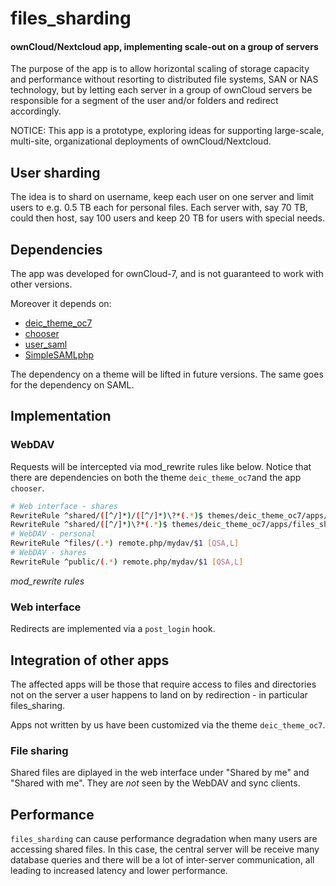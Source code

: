 files_sharding
=======
#### ownCloud/Nextcloud app, implementing scale-out on a group of servers

The purpose of the app is to allow horizontal scaling of storage capacity and performance
without resorting to distributed file systems, SAN or NAS technology, but by letting each
server in a group of ownCloud servers be responsible for a segment of the user and/or
folders and redirect accordingly.

NOTICE: This app is a prototype, exploring ideas for supporting large-scale,
multi-site, organizational deployments of ownCloud/Nextcloud.

## User sharding

The idea is to shard on username, keep each user on one server and limit users to e.g.
0.5 TB each for personal files. Each server with, say 70 TB, could then host, say 100
users and keep 20 TB for users with special needs.

## Dependencies

The app was developed for ownCloud-7, and is not guaranteed to work with other versions.

Moreover it depends on:

- [deic_theme_oc7](https://github.com/deic-dk/deic_theme_oc7)
- [chooser](https://github.com/deic-dk/chooser)
- [user_saml](https://github.com/deic-dk/user_saml)
- [SimpleSAMLphp](https://github.com/deic-dk/simplesamlphp)

The dependency on a theme will be lifted in future versions. The same goes for the dependency on SAML.

## Implementation

### WebDAV

Requests will be intercepted via mod_rewrite rules like below. Notice
that there are dependencies on both the theme `deic_theme_oc7`and the app
`chooser`.

``` bash
# Web interface - shares
RewriteRule ^shared/([^/]*)/([^/]*)\?*(.*)$ themes/deic_theme_oc7/apps/files_sharing/public.php?g=$1&t=$2&$3 [QSA,L]
RewriteRule ^shared/([^/]*)\?*(.*)$ themes/deic_theme_oc7/apps/files_sharing/public.php?t=$1&$2 [QSA,L]
# WebDAV - personal
RewriteRule ^files/(.*) remote.php/mydav/$1 [QSA,L]
# WebDAV - shares
RewriteRule ^public/(.*) remote.php/mydav/$1 [QSA,L]
```
*mod_rewrite rules*

### Web interface

Redirects are implemented via a `post_login` hook.

## Integration of other apps

The affected apps will be those that require access to files and directories not on the
server a user happens to land on by redirection - in particular files_sharing.

Apps not written by us have been customized via the theme `deic_theme_oc7`.

### File sharing

Shared files are diplayed in the web interface under "Shared by me" and "Shared with me".
They are _not_ seen by the WebDAV and sync clients.

## Performance

`files_sharding` can cause performance degradation when many users are accessing shared files.
In this case, the central server will be receive many database queries and there will be a
lot of inter-server communication, all leading to increased latency and lower performance.

